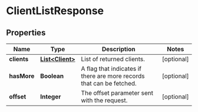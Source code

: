 

# ClientListResponse

## Properties

Name | Type | Description | Notes
------------ | ------------- | ------------- | -------------
**clients** | [**List&lt;Client&gt;**](Client.md) | List of returned clients. |  [optional]
**hasMore** | **Boolean** | A flag that indicates if there are more records that can be fetched. |  [optional]
**offset** | **Integer** | The offset parameter sent with the request. |  [optional]




